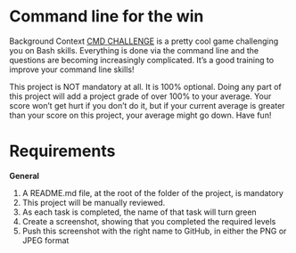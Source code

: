 # Command line for the win
Background Context
[CMD CHALLENGE](https://cmdchallenge.com/) is a pretty cool game challenging you on Bash skills. Everything is done via the command line and the questions are becoming increasingly complicated. It’s a good training to improve your command line skills!

This project is NOT mandatory at all. It is 100% optional. Doing any part of this project will add a project grade of over 100% to your average. Your score won’t get hurt if you don’t do it, but if your current average is greater than your score on this project, your average might go down. Have fun!

# Requirements
**General**

1. A README.md file, at the root of the folder of the project, is mandatory
2. This project will be manually reviewed.
3. As each task is completed, the name of that task will turn green
4. Create a screenshot, showing that you completed the required levels
5. Push this screenshot with the right name to GitHub, in either the PNG or JPEG format
